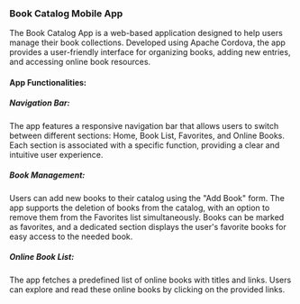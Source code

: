 ### Book Catalog Mobile App
The Book Catalog App is a web-based application designed to help users manage their book collections. Developed using Apache Cordova, the app provides a user-friendly interface for organizing books, adding new entries, and accessing online book resources.
#### App Functionalities:
##### Navigation Bar:
The app features a responsive navigation bar that allows users to switch between different sections: Home, Book List, Favorites, and Online Books.
Each section is associated with a specific function, providing a clear and intuitive user experience.
##### Book Management:
Users can add new books to their catalog using the "Add Book" form.
The app supports the deletion of books from the catalog, with an option to remove them from the Favorites list simultaneously.
Books can be marked as favorites, and a dedicated section displays the user's favorite books for easy access to the needed book.
##### Online Book List:
The app fetches a predefined list of online books with titles and links.
Users can explore and read these online books by clicking on the provided links.
